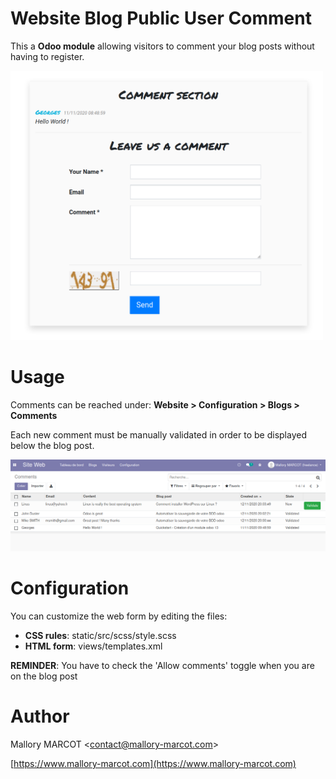 Website Blog Public User Comment
================================

This a **Odoo module** allowing visitors to comment your blog posts without having to register.

<img src="https://github.com/mmarcot/website_blog_public_user_comment/blob/main/static/src/img/web_form.png?raw=true" width="500" />

# Usage

Comments can be reached under: **Website > Configuration > Blogs > Comments**

Each new comment must be manually validated in order to be displayed below the blog post.

![Comment tree view](https://github.com/mmarcot/website_blog_public_user_comment/blob/main/static/src/img/tree_view.png?raw=true)


# Configuration

You can customize the web form by editing the files:
  - **CSS rules**: static/src/scss/style.scss
  - **HTML form**: views/templates.xml
  
**REMINDER**: You have to check the 'Allow comments' toggle when you are on the blog post

# Author

Mallory MARCOT <[contact@mallory-marcot.com](mailto:contact@mallory-marcot.com)>

[https://www.mallory-marcot.com](https://www.mallory-marcot.com)
